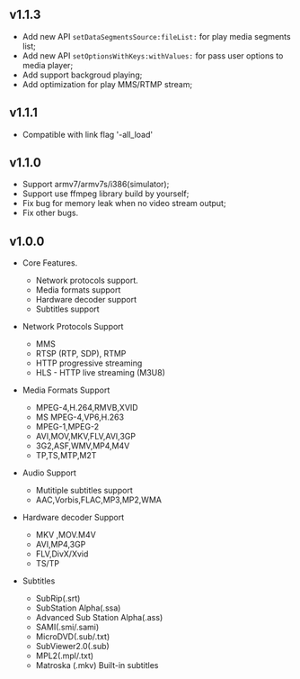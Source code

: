 ## v1.1.3

- Add new API `setDataSegmentsSource:fileList:` for play media segments list;
- Add new API `setOptionsWithKeys:withValues:` for pass user options to media player;
- Add support backgroud playing;
- Add optimization for play MMS/RTMP stream;


## v1.1.1

- Compatible with link flag '-all_load'


## v1.1.0

- Support armv7/armv7s/i386(simulator);
- Support use ffmpeg library build by yourself;
- Fix bug for memory leak when no video stream output;
- Fix other bugs.


## v1.0.0

- Core Features.
	- Network protocols support.
	- Media formats support
	- Hardware decoder support
	- Subtitles support

- Network Protocols Support
	- MMS
	- RTSP (RTP, SDP), RTMP
	- HTTP progressive streaming
	- HLS - HTTP live streaming (M3U8)

- Media Formats Support
	- MPEG-4,H.264,RMVB,XVID
	- MS MPEG-4,VP6,H.263
	- MPEG-1,MPEG-2
	- AVI,MOV,MKV,FLV,AVI,3GP
	- 3G2,ASF,WMV,MP4,M4V
	- TP,TS,MTP,M2T

- Audio Support
	- Mutitiple subtitles support
	- AAC,Vorbis,FLAC,MP3,MP2,WMA

- Hardware decoder Support
	- MKV ,MOV.M4V
	- AVI,MP4,3GP
	- FLV,DivX/Xvid
	- TS/TP

- Subtitles
	- SubRip(.srt)
	- SubStation Alpha(.ssa)
	- Advanced Sub Station Alpha(.ass)
	- SAMI(.smi/.sami)
	- MicroDVD(.sub/.txt)
	- SubViewer2.0(.sub)
	- MPL2(.mpl/.txt)
	- Matroska (.mkv) Built-in subtitles
